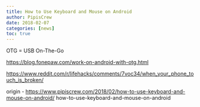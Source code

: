 ```yaml
---
title: How to Use Keyboard and Mouse on Android
author: PipisCrew
date: 2018-02-07
categories: [news]
toc: true
---
```


OTG = USB On-The-Go

https://blog.fonepaw.com/work-on-android-with-otg.html

https://www.reddit.com/r/lifehacks/comments/7voc34/when_your_phone_touch_is_broken/

origin - https://www.pipiscrew.com/2018/02/how-to-use-keyboard-and-mouse-on-android/ how-to-use-keyboard-and-mouse-on-android